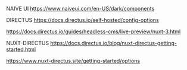 NAIVE UI
https://www.naiveui.com/en-US/dark/components

DIRECTUS
https://docs.directus.io/self-hosted/config-options

https://docs.directus.io/guides/headless-cms/live-preview/nuxt-3.html

NUXT-DIRECTUS
https://docs.directus.io/blog/nuxt-directus-getting-started.html

https://www.nuxt-directus.site/getting-started/options
